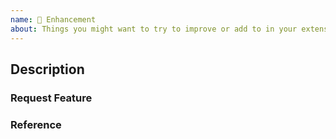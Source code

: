 ```yaml
---
name: 🌈 Enhancement
about: Things you might want to try to improve or add to in your extension.
---
```


## Description

### Request Feature

### Reference
